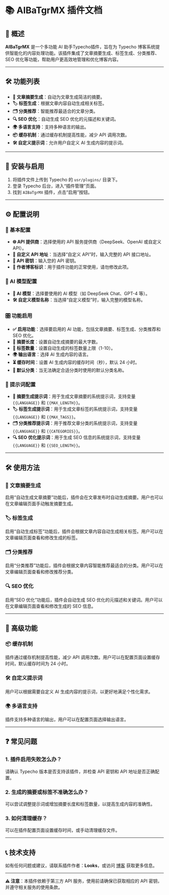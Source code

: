 # 📚 AIBaTgrMX 插件文档

## 🎯 概述

**AIBaTgrMX** 是一个多功能 AI 助手Typecho插件，旨在为 Typecho 博客系统提供智能化的内容处理功能。该插件集成了文章摘要生成、标签生成、分类推荐、SEO 优化等功能，帮助用户更高效地管理和优化博客内容。

---

## 🛠️ 功能列表

- **📝 文章摘要生成**：自动为文章生成简洁的摘要。
- **🏷️ 标签生成**：根据文章内容自动生成相关标签。
- **🗂️ 分类推荐**：智能推荐最适合的文章分类。
- **🔍 SEO 优化**：自动生成 SEO 优化的元描述和关键词。
- **🌍 多语言支持**：支持多种语言的输出。
- **📦 缓存机制**：通过缓存机制提高性能，减少 API 调用次数。
- **🛠️ 自定义提示词**：允许用户自定义 AI 生成内容的提示词。

---

## 🚀 安装与启用

1. 将插件文件上传到 Typecho 的 `usr/plugins/` 目录下。
2. 登录 Typecho 后台，进入“插件管理”页面。
3. 找到 `AIBaTgrMX` 插件，点击“启用”按钮。

---

## ⚙️ 配置说明

### 🔧 基本配置

- **🌐 API 提供商**：选择使用的 API 服务提供商（DeepSeek、OpenAI 或自定义 API）。
- **🔗 自定义 API 地址**：当选择“自定义 API”时，输入完整的 API 接口地址。
- **🔑 API 密钥**：输入您的 API 密钥。
- **📌 作者博客标识**：用于插件功能的正常使用，请勿修改此项。

### 🤖 AI 模型配置

- **🧠 AI 模型**：选择要使用的 AI 模型（如 DeepSeek Chat、GPT-4 等）。
- **🛠️ 自定义模型名称**：当选择“自定义模型”时，输入完整的模型名称。

### 🎛️ 功能启用

- **✅ 启用功能**：选择要启用的 AI 功能，包括文章摘要、标签生成、分类推荐和 SEO 优化。
- **📏 摘要长度**：设置自动生成摘要的最大字数。
- **🔢 标签数量**：设置自动生成的标签数量上限（1-10）。
- **🌍 输出语言**：选择 AI 生成内容的语言。
- **⏳ 缓存时间**：设置 AI 生成内容的缓存时间（秒），默认 24 小时。
- **📂 默认分类**：当无法确定合适分类时使用的默认分类名称。

### 📝 提示词配置

- **📝 摘要生成提示词**：用于生成文章摘要的系统提示词，支持变量 `{{LANGUAGE}}` 和 `{{MAX_LENGTH}}`。
- **🏷️ 标签生成提示词**：用于生成文章标签的系统提示词，支持变量 `{{LANGUAGE}}` 和 `{{MAX_TAGS}}`。
- **🗂️ 分类推荐提示词**：用于推荐文章分类的系统提示词，支持变量 `{{LANGUAGE}}` 和 `{{CATEGORIES}}`。
- **🔍 SEO 优化提示词**：用于生成 SEO 信息的系统提示词，支持变量 `{{LANGUAGE}}` 和 `{{SEO_LENGTH}}`。

---

## 🛠️ 使用方法

### 📝 文章摘要生成

启用“自动生成文章摘要”功能后，插件会在文章发布时自动生成摘要。用户也可以在文章编辑页面手动触发摘要生成。

### 🏷️ 标签生成

启用“自动生成标签”功能后，插件会根据文章内容自动生成相关标签。用户可以在文章编辑页面查看和修改生成的标签。

### 🗂️ 分类推荐

启用“分类推荐”功能后，插件会根据文章内容智能推荐最适合的分类。用户可以在文章编辑页面查看和修改推荐分类。

### 🔍 SEO 优化

启用“SEO 优化”功能后，插件会自动生成 SEO 优化的元描述和关键词。用户可以在文章编辑页面查看和修改生成的 SEO 信息。

---

## 🚀 高级功能

### 📦 缓存机制

插件通过缓存机制提高性能，减少 API 调用次数。用户可以在配置页面设置缓存时间，默认缓存时间为 24 小时。

### 🛠️ 自定义提示词

用户可以根据需要自定义 AI 生成内容的提示词，以更好地满足个性化需求。

### 🌍 多语言支持

插件支持多种语言的输出，用户可以在配置页面选择输出语言。

---

## ❓ 常见问题

### 1. 插件启用失败怎么办？

请确认 Typecho 版本是否支持该插件，并检查 API 密钥和 API 地址是否正确配置。

### 2. 生成的摘要或标签不准确怎么办？

可以尝试调整提示词或增加摘要长度和标签数量，以提高生成内容的准确性。

### 3. 如何清理缓存？

可以在插件配置页面设置缓存时间，或手动清理缓存文件。

---

## 📞 技术支持

如有任何问题或建议，请联系插件作者：**Looks**，或访问 [博客](https://blog.tgrmx.cn) 获取更多信息。

---

**⚠️ 注意**：本插件依赖于第三方 API 服务，使用前请确保已获取相应的 API 密钥，并遵守相关服务的使用条款。
